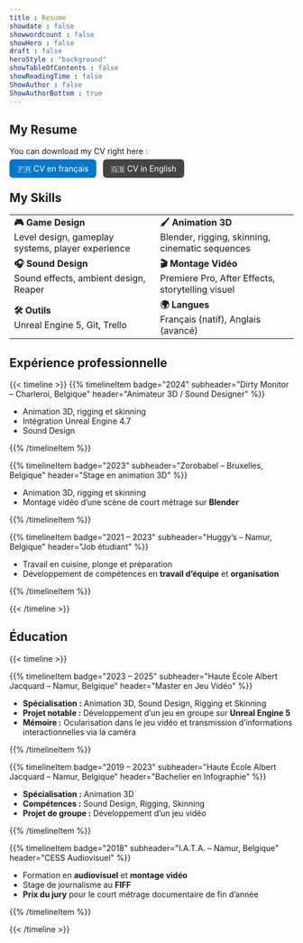 ```yaml
---
title : Resume
showdate : false
showwordcount : false
showHero : false
draft : false
heroStyle : "background"
showTableOfContents : false
showReadingTime : false
ShowAuthor : false
ShowAuthorBottom : true
---
```

## My Resume
You can download my CV right here : 
<p>
  <a href="/cv/cvfr.pdf" style="padding:8px 14px; background:#0077cc; color:white; border-radius:6px; text-decoration:none;">🇫🇷 CV en français</a>
  &nbsp;
  <a href="/cv/cven.pdf" style="padding:8px 14px; background:#444; color:white; border-radius:6px; text-decoration:none;">🇬🇧 CV in English</a>
</p>

## My Skills

<table>
  <tr>
    <td>
      <b>🎮 Game Design</b><br/>
      Level design, gameplay systems, player experience
    </td>
    <td>
      <b>🖌️ Animation 3D</b><br/>
      Blender, rigging, skinning, cinematic sequences
    </td>
  </tr>
  <tr>
    <td>
      <b>🎧 Sound Design</b><br/>
      Sound effects, ambient design, Reaper
    </td>
    <td>
      <b>🎬 Montage Vidéo</b><br/>
      Premiere Pro, After Effects, storytelling visuel
    </td>
  </tr>
  <tr>
    <td>
      <b>🛠️ Outils</b><br/>
      Unreal Engine 5, Git, Trello
    </td>
    <td>
      <b>🌍 Langues</b><br/>
      Français (natif), Anglais (avancé)
    </td>
  </tr>
</table>


## Expérience professionnelle

{{< timeline >}}
{{% timelineItem
badge="2024"
subheader="Dirty Monitor – Charleroi, Belgique"
header="Animateur 3D / Sound Designer" %}}

- Animation 3D, rigging et skinning 
- Intégration Unreal Engine 4.7 
- Sound Design 

{{% /timelineItem %}}

{{% timelineItem
badge="2023"
subheader="Zorobabel – Bruxelles, Belgique"
header="Stage en animation 3D" %}}

- Animation 3D, rigging et skinning  
- Montage vidéo d’une scène de court métrage sur **Blender**  

{{% /timelineItem %}}

{{% timelineItem
badge="2021 – 2023"
subheader="Huggy’s – Namur, Belgique"
header="Job étudiant" %}}

- Travail en cuisine, plonge et préparation  
- Développement de compétences en **travail d’équipe** et **organisation**  

{{% /timelineItem %}}

{{< /timeline >}}

## Éducation

{{< timeline >}}

{{% timelineItem
badge="2023 – 2025"
subheader="Haute École Albert Jacquard – Namur, Belgique"
header="Master en Jeu Vidéo" %}}

- **Spécialisation :** Animation 3D, Sound Design, Rigging et Skinning  
- **Projet notable :** Développement d’un jeu en groupe sur **Unreal Engine 5**  
- **Mémoire :** Ocularisation dans le jeu vidéo et transmission d’informations interactionnelles via la caméra  

{{% /timelineItem %}}

{{% timelineItem
badge="2019 – 2023"
subheader="Haute École Albert Jacquard – Namur, Belgique"
header="Bachelier en Infographie" %}}

- **Spécialisation :** Animation 3D  
- **Compétences :** Sound Design, Rigging, Skinning  
- **Projet de groupe :** Développement d’un jeu vidéo  

{{% /timelineItem %}}

{{% timelineItem
badge="2018"
subheader="I.A.T.A. – Namur, Belgique"
header="CESS Audiovisuel" %}}

- Formation en **audiovisuel** et **montage vidéo**  
- Stage de journalisme au **FIFF**  
- **Prix du jury** pour le court métrage documentaire de fin d’année  

{{% /timelineItem %}}

{{< /timeline >}}



